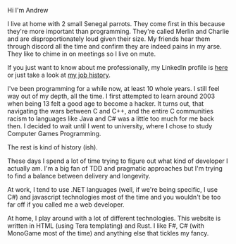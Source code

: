 Hi I'm Andrew

I live at home with 2 small Senegal parrots.  They come first in this because they're more important than programming.  They're called Merlin and Charlie and are disproportionately loud given their size.  My friends hear them through discord all the time and confirm they are indeed pains in my arse.  They like to chime in on meetings so I live on mute.

If you just want to know about me professionally, my LinkedIn profile is [here](https://www.linkedin.com/in/andrewgoacher/) or just take a look at [my job history](/cv).

I've been programming for a while now, at least 10 whole years.  I still feel way out of my depth, all the time.  I first attempted to learn around 2003 when being 13 felt a good age to become a hacker.  It turns out, that navigating the wars between C and C++, and the entire C communities racism to languages like Java and C# was a little too much for me back then.  I decided to wait until I went to university, where I chose to study Computer Games Programming.

The rest is kind of history (ish).

These days I spend a lot of time trying to figure out what kind of developer I actually am.  I'm a big fan of TDD and pragmatic approaches but I'm trying to find a balance between delivery and longevity.

At work, I tend to use .NET languages (well, if we're being specific, I use C#) and javascript technologies most of the time and you wouldn't be too far off if you called me a web developer.

At home, I play around with a lot of different technologies.  This website is written in HTML (using Tera templating) and Rust.  I like F#, C# (with MonoGame most of the time) and anything else that tickles my fancy.

